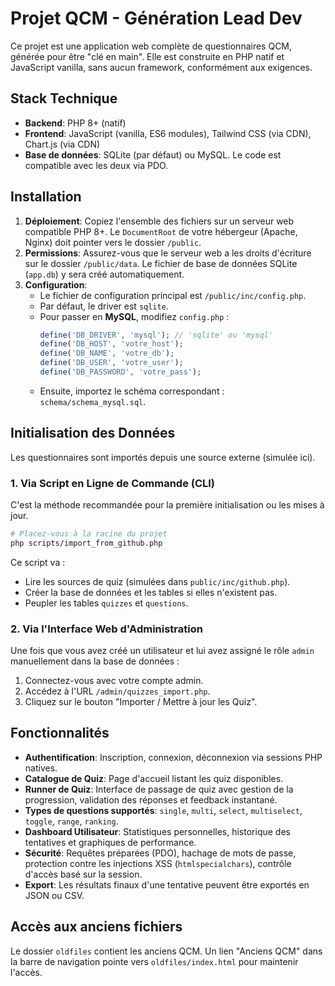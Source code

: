 # Projet QCM - Génération Lead Dev

Ce projet est une application web complète de questionnaires QCM, générée pour être "clé en main". Elle est construite en PHP natif et JavaScript vanilla, sans aucun framework, conformément aux exigences.

## Stack Technique

- **Backend**: PHP 8+ (natif)
- **Frontend**: JavaScript (vanilla, ES6 modules), Tailwind CSS (via CDN), Chart.js (via CDN)
- **Base de données**: SQLite (par défaut) ou MySQL. Le code est compatible avec les deux via PDO.

## Installation

1.  **Déploiement**: Copiez l'ensemble des fichiers sur un serveur web compatible PHP 8+. Le `DocumentRoot` de votre hébergeur (Apache, Nginx) doit pointer vers le dossier `/public`.
2.  **Permissions**: Assurez-vous que le serveur web a les droits d'écriture sur le dossier `/public/data`. Le fichier de base de données SQLite (`app.db`) y sera créé automatiquement.
3.  **Configuration**:
    - Le fichier de configuration principal est `/public/inc/config.php`.
    - Par défaut, le driver est `sqlite`.
    - Pour passer en **MySQL**, modifiez `config.php` :
        ```php
        define('DB_DRIVER', 'mysql'); // 'sqlite' ou 'mysql'
        define('DB_HOST', 'votre_host');
        define('DB_NAME', 'votre_db');
        define('DB_USER', 'votre_user');
        define('DB_PASSWORD', 'votre_pass');
        ```
    - Ensuite, importez le schéma correspondant : `schema/schema_mysql.sql`.

## Initialisation des Données

Les questionnaires sont importés depuis une source externe (simulée ici).

### 1. Via Script en Ligne de Commande (CLI)

C'est la méthode recommandée pour la première initialisation ou les mises à jour.

```bash
# Placez-vous à la racine du projet
php scripts/import_from_github.php
```

Ce script va :
- Lire les sources de quiz (simulées dans `public/inc/github.php`).
- Créer la base de données et les tables si elles n'existent pas.
- Peupler les tables `quizzes` et `questions`.

### 2. Via l'Interface Web d'Administration

Une fois que vous avez créé un utilisateur et lui avez assigné le rôle `admin` manuellement dans la base de données :

1.  Connectez-vous avec votre compte admin.
2.  Accédez à l'URL `/admin/quizzes_import.php`.
3.  Cliquez sur le bouton "Importer / Mettre à jour les Quiz".

## Fonctionnalités

- **Authentification**: Inscription, connexion, déconnexion via sessions PHP natives.
- **Catalogue de Quiz**: Page d'accueil listant les quiz disponibles.
- **Runner de Quiz**: Interface de passage de quiz avec gestion de la progression, validation des réponses et feedback instantané.
- **Types de questions supportés**: `single`, `multi`, `select`, `multiselect`, `toggle`, `range`, `ranking`.
- **Dashboard Utilisateur**: Statistiques personnelles, historique des tentatives et graphiques de performance.
- **Sécurité**: Requêtes préparées (PDO), hachage de mots de passe, protection contre les injections XSS (`htmlspecialchars`), contrôle d'accès basé sur la session.
- **Export**: Les résultats finaux d'une tentative peuvent être exportés en JSON ou CSV.

## Accès aux anciens fichiers

Le dossier `oldfiles` contient les anciens QCM. Un lien "Anciens QCM" dans la barre de navigation pointe vers `oldfiles/index.html` pour maintenir l'accès.